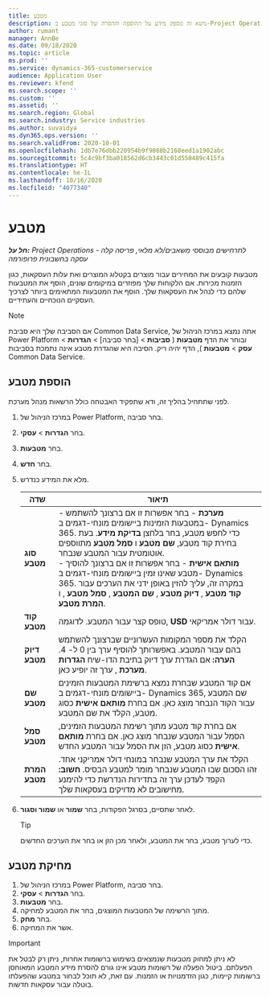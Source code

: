 ```yaml
---
title: מטבע
description: נושא זה מספק מידע על ההוספה וההסרה של סוגי מטבע ב-Project Operations.
author: rumant
manager: AnnBe
ms.date: 09/18/2020
ms.topic: article
ms.prod: ''
ms.service: dynamics-365-customerservice
audience: Application User
ms.reviewer: kfend
ms.search.scope: ''
ms.custom: ''
ms.assetid: ''
ms.search.region: Global
ms.search.industry: Service industries
ms.author: suvaidya
ms.dyn365.ops.version: ''
ms.search.validFrom: 2020-10-01
ms.openlocfilehash: 1db7e76dbb220954b9f9088b2168eed1a1902abc
ms.sourcegitcommit: 5c4c9bf3ba018562d6cb3443c01d550489c415fa
ms.translationtype: HT
ms.contentlocale: he-IL
ms.lasthandoff: 10/16/2020
ms.locfileid: "4077340"
---
```

# <a name="currency"></a>מטבע

_**חל על:** Project Operations לתרחישים מבוססי משאבים/לא מלאי, פריסה קלה - עסקה בחשבונית פרופורמה_

מטבעות קובעים את המחירים עבור מוצרים בקטלוג המוצרים ואת עלות העסקאות, כגון הזמנות מכירות. אם הלקוחות שלך מפוזרים במיקומים שונים, הוסף את המטבעות שלהם כדי לנהל את העסקאות שלך. הוסף את המטבעות המתאימים ביותר לצרכיך העסקיים הנוכחיים והעתידיים.  

> [!NOTE]
> אם הסביבה שלך היא סביבת Common Data Service, אתה נמצא במרכז הניהול של Power Platform ובוחר את הדף **מטבעות** ( **סביבות** > [בחר סביבה] > **הגדרות** > **עסק** > **מטבעות** ), הדף יהיה ריק. הסיבה היא שהגדרת מטבע אינה נתמכת בסביבות Common Data Service.

## <a name="add-a-currency"></a>הוספת מטבע  
לפני שתתחיל בהליך זה, ודא שתפקיד האבטחה כולל הרשאות מנהל מערכת. 

1. במרכז הניהול של Power Platform, בחר סביבה. 
2. בחר **הגדרות** > **עסקי**.
3. בחר **מטבעות**.  
4. בחר **חדש**.  
5. מלא את המידע כנדרש.  


   |          שדה          |                                                                                                                                                                                                                                                                                                                                                                            תיאור                                                                                                                                                                                                                                                                                                                                                                            |
   |-------------------------|-------------------------------------------------------------------------------------------------------------------------------------------------------------------------------------------------------------------------------------------------------------------------------------------------------------------------------------------------------------------------------------------------------------------------------------------------------------------------------------------------------------------------------------------------------------------------------------------------------------------------------------------------------------------------------------------------------------------------------------------------------------------|
   |    **סוג מטבע**    | - **מערכת** - בחר אפשרות זו אם ברצונך להשתמש במטבעות הזמינות ביישומים מונחי-דגמים ב- Dynamics 365. כדי לחפש מטבע, בחר בלחצן **בדיקת מידע**. בעת בחירת קוד מטבע, **שם מטבע** ו **סמל מטבע** מתווספים אוטומטית עבור המטבע שנבחר.<br />- **מותאם אישית** - בחר אפשרות זו אם ברצונך להוסיך מטבע שאינו זמין ביישומים מונחי-דגמים ב- Dynamics 365. במקרה זה, עליך להזין באופן ידני את הערכים עבור **קוד מטבע** , **דיוק מטבע** , **שם המטבע** , **סמל מטבע** , ו **המרת מטבע**. |
   |    **קוד מטבע**    |                                                                                                                                                                                                                                                                                                                                            טופס קצר עבור המטבע. לדוגמה, **USD** עבור דולר אמריקאי.                                                                                                                                                                                                                                                                                                                                            |
   | **דיוק מטבע**  |                                                                                                                                                                                  הקלד את מספר המקומות העשרוניים שברצונך להשתמש בהם עבור המטבע.  באפשרותך להוסיף ערך בין 0 ל- 4. **הערה:** אם הגדרת ערך דיוק בתיבת הדו-שיח **הגדרות מערכת** , ערך זה יופיע כאן.                                                                                                                                                                                  |
   |    **שם מטבע**    |                                                                                                                                                                                                                                         אם קוד המטבע שבחרת נמצא ברשימת המטבעות הזמינים ביישומים מונחי-דגמים ב- Dynamics 365, שם המטבע עבור הקוד הנבחר מוצג כאן. אם בחרת **מותאם אישית** כסוג מטבע, הקלד את שם המטבע.                                                                                                                                                                                                                                          |
   |   **סמל מטבע**   |                                                                                                                                                                                                                                                                      אם בחרת קוד מטבע מתוך רשימת המטבעות הזמינים, הסמל עבור המטבע שנבחר מוצג כאן. אם בחרת **מותאם אישית** כסוג מטבע, הזן את הסמל עבור המטבע החדש.                                                                                                                                                                                                                                                                       |
   | **המרת מטבע** |                                                                                                                                                                                                                                     הקלד את ערך המטבע שנבחר במונחי דולר אמריקני אחד. זהו הסכום שבו המטבע שנבחר מומר למטבע הבסיס. **חשוב:** הקפד לעדכן ערך זה בתדירות הנדרשת כדי להימנע מחישובים לא מדויקים בעסקאות שלך.                                                                                                                                                                                                                                      |


6. לאחר שתסיים, בסרגל הפקודות, בחר **שמור** או **שמור וסגור**.  

   > [!TIP]
   >  כדי לערוך מטבע, בחר את המטבע, ולאחר מכן הזן או בחר את הערכים החדשים.  

## <a name="delete-a-currency"></a>מחיקת מטבע  

1. במרכז הניהול של Power Platform, בחר סביבה. 
2. בחר **הגדרות** > **עסקי**.
3. בחר **מטבעות**.  
4. מתוך הרשימה של המטבעות המוצגים, בחר את המטבע למחיקה.  
5. בחר **מחק**.  
6. אשר את המחיקה.  

> [!IMPORTANT]
>  לא ניתן למחוק מטבעות שנמצאים בשימוש ברשומות אחרות, ניתן רק לבטל את הפעלתם. ביטול הפעלה של רשומות מטבע אינו גורם להסרת מידע המטבע המאוחסן ברשומות קיימות, כגון הזדמנויות או הזמנות. עם זאת, לא תוכל לבחור במטבע שהפעלתו בוטלה עבור עסקאות חדשות.  

